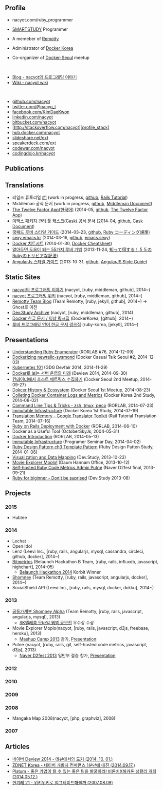 ## <i class='fa-user fa icon'></i>Profile

* nacyot.com/ruby_programmer

* [SMARTSTUDY][smartstudy] Programmer
* A memeber of [Remotty][remotty]
* Administrator of [Docker Korea][docker_korea]
* Co-organizer of [Docker-Seoul][docker_seoul] meetup

[smartstudy]: http://www.smartstudy.com/
[leevi]: http://leevi.co.kr
[docker_seoul]: http://www.meetup.com/Docker-Seoul/
[docker_korea]: http://forum.docker.co.kr/
[remotty]: http://blog.remotty.com/about/

<br/>

* [Blog - nacyot의 프로그래밍 이야기][profile_blog]
* [Wiki - nacyot wiki][profile_wiki]

<br/>

* [<i class='fa-github fa icon'></i>github.com/nacyot][profile_github]
* [<i class='fa-twitter fa icon'></i>twitter.com/@nacyo_t][profile_twitter]
* [<i class='fa-facebook-square fa icon'></i>facebook.com/KimDaeKwon][profile_facebook]
* [<i class='fa-linkedin fa icon'></i>linkedin.com/nacyot][profile_linkedin]
* [<i class='fa-bitbucket fa icon'></i>bitbucket.com/nacyot][profile_bitbucket]
* [<i class='fa-stack-exchange fa icon'></i>http://stackoverflow.com/nacyot][profile_stack]
* [<i class='fa-external-link-square fa icon'></i>hub.docker.com/nacyot][profile_docker]
* [<i class='fa-external-link-square fa icon'></i>slideshare.net/ext][profile_slideshare]
* [<i class='fa-external-link-square fa icon'></i>speakerdeck.com/ext][profile_deck]
* [<i class='fa-external-link-square fa icon'></i>codewar.com/nacyot][profile_codewar]
* [<i class='fa-external-link-square fa icon'></i>codingdojo.kr/nacyot][profile_dojo]

[profile_linkedin]: https://www.linkedin.com/in/nacyot
[profile_docker]: https://hub.docker.com/u/nacyot/
[profile_blog]: http://blog.nacyot.com
[profile_wiki]: http://wiki.nacyot.com
[profile_github]: http://github.com/nacyot
[profile_twitter]: http://twitter.com/nacyo_t
[profile_facebook]: https://www.facebook.com/KimDaeKwon
[profile_slideshare]: http://www.slideshare.net/ext
[profile_deck]: https://speakerdeck.com/nacyot
[profile_stack]: http://stackoverflow.com/users/2689714/nacyot
[profile_bitbucket]: https://bitbucket.org/nacyot
[profile_dojo]: http://codingdojang.com/profile/answer/1624
[profile_codewars]: http://www.codewars.com/users/nacyot
[profile_algospot]: http://algospot.com/user/profile/7208
[profile_euler]: https://projecteuler.net/progress=nacyot
[profile_ask]: http://ask.fm/nacyot
[profile_codewar]: http://www.codewars.com/users/nacyot

<a name="publications"></a>
## Publications

<a name="translations"></a>
## Translations

* 레일즈 튜토리얼 [#1][t_rails_tutorial_ch1] (work in progress, [github][t_rails_tutorial_g], [Rails Tutorial][t_rails_tutorial_o])
* Middleman 공식 문서 (work in progress, [github][t_middleman_g], [Middleman Document][t_middleman_o])
* [The Twelve Factor App(한국어)][t_twelve] (2014-05, [github][t_twelve_g], [The Twelve Factor App][t_twelve_o])
* [이맥스 패키지 관리 툴 캐스크(Cask) 공식 문서][t_cask] (2014-04, [github][t_cask_g], [Cask Document][t_cask_o])
* [쿡패드 루비 스타일 가이드][t_cookpad_ruby] (2014-03-23, [github][t_cookpad_ruby_g], [Ruby コーディング規準][t_cookpad_ruby_o])
* [sexy.emacs.kr][t_emacs_sexy] (2014-03-16, [github][t_emacs_sexy_g], [emacs.sexy][t_emacs_sexy_o])
* [Docker 치트시트][t_docker_cheat] (2014-01-30, [Docker Cheatsheet][t_docker_cheat_o])
* [알아두면 도움이 되는 55가지 루비 기법][t_ruby_trivia] (2013-11-24, [知って得する！５５のRubyのトリビアな記法][t_ruby_trivia_o])
* [AngularJs 스타일 가이드][t_angular_style] (2013-10-31, [github][t_angular_style_g], [AngularJS Style Guide][t_angular_style_o])

[t_twelve]: http://the-twelve-factor-app.herokuapp.com/
[t_twelve_g]: https://github.com/nacyot/12factor
[t_twelve_o]: http://12factor.net/

[t_rails_tutorial_ch1]: http://nacyot.github.io/Rails-Tutorial-KR/chapters/beginning.html
[t_rails_tutorial_g]: http://
[t_rails_tutorial_o]: http://www.railstutorial.org/

[t_cask]: http://cask.emacs.kr
[t_cask_g]: https://github.com/nacyot/cask.emacs.kr
[t_cask_o]: http://cask.github.io

[t_emacs_sexy]: http://sexy.emacs.kr
[t_emacs_sexy_g]: https://github.com/nacyot/sexy.emacs.kr
[t_emacs_sexy_o]: http://emacs.sexy

[t_docker_cheat]: https://gist.github.com/nacyot/8366310
[t_docker_cheat_o]: https://gist.github.com/wsargent/7049221

[t_ruby_trivia]: https://gist.github.com/nacyot/7624036
[t_ruby_trivia_o]: http://melborne.github.io/2013/03/04/ruby-trivias-you-should-know-4/

[t_cookpad_ruby]: http://blog.nacyot.com/articles/2014-03-23-cookpad-ruby-styleguide/
[t_cookpad_ruby_g]: https://github.com/nacyot/omegat-cookpad-styleguide
[t_cookpad_ruby_o]: https://github.com/cookpad/styleguide

[t_angular_style]: http://blog.nacyot.com/articles/2013-10-30-angularjs-style-guide/
[t_angular_style_g]: https://github.com/nacyot/angularjs-style-guide
[t_angular_style_o]: https://github.com/mgechev/angularjs-style-guide

[t_middleman]: http://
[t_middleman_g]: http://
[t_middleman_o]: http://

<a name="sites"></a>
## Static Sites

* [nacyot의 프로그래밍 이야기][profile_blog] (nacyot, [ruby, middleman, github], 2014~)
* [nacyot 프로그래밍 위키][profile_wiki] (nacyot, [ruby, middleman, github], 2014~)
* [Remotty Team Blog][site_remotty] (Team Remotty, [ruby, jekyll, github], 2014~) -> Ghost로 이전
* [Dev.Study Archive][site_dev_study] (nacyot, [ruby, middleman, github], 2014)
* [Docker 한글 문서 / 영상 링크집][site_docker_korean] (DockerKorea, [github], 2014~)
* [루비 프로그래밍 언어 한글 문서 링크집][site_ruby_korean] (ruby-korea, [jekyll], 2014~)

[site_docker_korean]: https://github.com/DockerKorea/documents.docker.co.kr
[site_dev_study]: http://dev-study.github.io/
[site_remotty]: http://blog.remotty.com/
[site_ruby_korean]: http://ruby-korea.github.io/

<a name="presentations"></a>
## Presentations

* [Understanding Ruby Enumerator][presentation_enumerator] (RORLAB #76, 2014-12-09)
* [Dockerizing newrelic-sysmond][presentation_newrelic] (Docker Casual Talk Seoul #2, 2014-12-03)
* [Kubernetes 101][presentation_kubernetes] (GDG Devfair 2014, 2014-11-29)
* [Docker로 보는 서버 운영의 미래][presentation_deview] (Deview 2014, 2014-09-30)
* [컨테이너에서 호스트 메트릭스 수집하기][presentation_meetup_2] (Docker Seoul 2nd Meetup, 2014-09-27)
* [Dokcer History & Ecosystem][presentation_meetup_1] (Docker Seoul 1st Meetup, 2014-08-23)
* [Colleting Docker Container Logs and Metrics][presentation_docker_metrics] (Docker Korea 2nd Study, 2014-08-02)
* [Command Line Tips & Tricks - zsh, tmux, peco][presentation_cli] (RORLAB, 2014-07-23)
* [Immutable Infrastructure][presentation_ii] (Docker Korea 1st Study, 2014-07-19)
* [Translation Memory - Google Translator Toolkit][presentation_gtt] (Rail Tutorial Translation Team, 2014-07-16)
* [Ruby on Rails Deployment with Docker][presentation_docker_2] (RORLAB, 2014-06-10)
* Docker as a Useful Tool (OctoberSkyJs, 2004-05-31)
* [Docker Introduction][presentation_docker] (RORLAB, 2014-05-13)
* [Immutable Infrastructure][presentation_ii] (Programer Seminar Day, 2014-04-02)
* [Ruby Design Pattern ch3 Template Pattern][presentation_dp3] (Ruby Design Patten Study, 2014-01-06)
* [Visualization and Data Mapping][presentation_vam] (Dev.Study, 2013-10-23)
* [Movie Explorer Moplo!][presentation_moplo] (Daum Hannam Office, 2013-10-12)
* [Self-hosted Ruby Code Metrics Admin Putne][presentation_putne] (Naver D2fest final, 2013-09-21)
* [Ruby for biginner - Don't be suprised][presentation_ruby] (Dev.Study 2013-08)

[presentation_enumerator]: http://www.slideshare.net/ext/ruby-enumerator
[presentation_newrelic]: http://www.slideshare.net/ext/docker-casual-talk-2-dockerizing-newrelicsysmond
[presentation_kubernetes]: http://www.slideshare.net/ext/devfair-kubernetes-101
[presentation_deview]: https://www.slideshare.net/deview/1a6docker
[presentation_meetup_2]: http://blog.nacyot.com/presentations/docker_first_meetup/
[presentation_meetup_1]: http://blog.nacyot.com/presentations/docker_first_meetup/
[presentation_docker_metrics]: http://www.slideshare.net/ext/docker-37592250
[presentation_cli]: http://www.slideshare.net/ext/2014-command-linetools
[presentation_gtt]: http://www.slideshare.net/ext/translation-memory-37027025
[presentation_docker_2]: https://www.facebook.com/naverd2/posts/505653179563380
[presentation_docker]: http://blog.nacyot.com/presentations/docker_introduction/
[presentation_ii]: http://www.slideshare.net/ext/immutable-infrastructure123123123
[presentation_dp3]: http://www.slideshare.net/ext/design-pattern-chapter3templatepattern
[presentation_vam]: http://www.slideshare.net/ext/visualization-and-data-mapping
[presentation_moplo]: http://www.slideshare.net/ext/movie-explorer-moplo-introduction
[presentation_putne]: http://www.slideshare.net/ext/putne
[presentation_ruby]: http://www.slideshare.net/ext/ruby-27081169

<a name="projects"></a>
## Projects

### 2015

* Hubtee

### 2014

* Lochat
* Open Idol
* Lenz (Leevi Inc., [ruby, rails, angularjs, mysql, cassandra, circleci, github, docker], 2014~)
* [Bitmetrics][site_bitmetrics] (Belaunch Hackathon B Team, [ruby, rails, influxdb, javascript, highchart], 2014-05)
  * [Belaunch Hackathon 2014][compitition_belaunch_2014] Korbit Winner
* [Shomney][site_shomney] (Team Remotty, [ruby, rails, javascript, angularjs, docker], 2014~)
* SocialShield API (Leevi Inc., [ruby, rails, mysql, docker, dokku], 2014~)

[site_bitmetrics]: http://bitmetrics.kr/
[site_shomney]: http://shomney.com/
[compitition_belaunch_2014]: http://onoffmix.com/event/23689

### 2013

* [공동가계부 Shomney Alpha][site_shomney_alpha] (Team Remotty, [ruby, rails, javascript, angularjs, mysql], 2013)
  * [SK텔레콤 모바일 웹앱 공모전][competition_skt_2013] 우수상 수상
* Movie Explorer Moplo(nacyot, [ruby, rails, javascript, d3js, freebase, heroku], 2013)
  * [Mashup Camp 2013][competition_mashup_2013] 참가, [Presentation][presentation_moplo]
* Putne (nacyot, [ruby, rails, git, self-hosted code metrics, javascript, d3js], 2013)
  * [Naver D2fest 2013][competition_d2fest_2013] 일반부 결승 참가, [Presentation][presentation_putne]

[site_shomney_alpha]: http://budgetbook.herokuapp.com/
[competition_mashup_2013]: http://mashupkorea.org/2013/
[competition_d2fest_2013]: http://d2fest.kr/2013/
[competition_skt_2013]: http://cornerstone.sktelecom.com/event/

### 2012

### 2010

### 2009

### 2008

* Mangaka Map 2008(nacyot, [php, graphviz], 2008)

### 2007

## Articles

* [네이버 Deview 2014 - 데뷰에서의 도커 (2014. 10. 01.)][imaso]
* [ZDNET Korea - 네이버 개발자 컨퍼런스 1분만에 매진 (2014.09.17.)][zdnet]
* [Platum - 좋은 기업이 될 수 있는 좋은 팀을 발굴하라! 비론치X해커톤 성황리 개최 (2014.05.12.)][platum]
* [한겨레 21 - 위키위키로 업그레이드해볼까 (2007.08.09)][han]

[imaso]: http://news.imaso.co.kr/123331
[zdnet]: http://www.zdnet.co.kr/news/news_view.asp?artice_id=20140917110538
[platum]: http://platum.kr/archives/20733
[han]: http://legacy.h21.hani.co.kr/section-021003000/2007/08/021003000200708090672056.html
